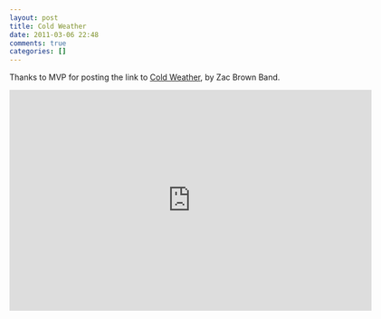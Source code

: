 ```yaml
---
layout: post
title: Cold Weather
date: 2011-03-06 22:48
comments: true
categories: []
---
```

<div class='posterous_autopost'><p>Thanks to MVP for posting the link to <a href="http://www.youtube.com/watch?v=ylxjeJcSazM">Cold Weather</a>, by Zac Brown Band.</p>  <p><iframe title="YouTube video player" allowfullscreen="true" src="http://www.youtube.com/embed/ylxjeJcSazM" frameborder="0" height="390" width="640"></iframe></p></div>
